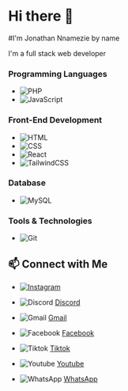 # Hi there 👋
#I'm Jonathan Nnamezie by name

I'm a full stack web developer 

### Programming Languages
- ![PHP](https://img.shields.io/badge/PHP-777BB4?style=for-the-badge&logo=php&logoColor=white)
- ![JavaScript](https://img.shields.io/badge/JavaScript-F7DF1E?style=for-the-badge&logo=javascript&logoColor=black)

### Front-End Development
- ![HTML](https://img.shields.io/badge/HTML5-E34F26?style=for-the-badge&logo=html5&logoColor=white)
- ![CSS](https://img.shields.io/badge/CSS3-1572B6?style=for-the-badge&logo=css3&logoColor=white)
- ![React](https://img.shields.io/badge/React-20232A?style=for-the-badge&logo=react&logoColor=61DAFB)
- ![TailwindCSS](https://img.shields.io/badge/TailwindCSS-38B2AC?style=for-the-badge&logo=tailwind-css&logoColor=white)

### Database
- ![MySQL](https://img.shields.io/badge/MySQL-4479A1?style=for-the-badge&logo=mysql&logoColor=white)

### Tools & Technologies
- ![Git](https://img.shields.io/badge/Git-F05032?style=for-the-badge&logo=git&logoColor=white)



## 📫 Connect with Me

- <a href="https://www.instagram.com/joecode001?igsh=cjd4dXYzMTAxcmF3"> ![Instagram](https://img.shields.io/badge/Instagram-E1306C?style=for-the-badge&logo=instagram&logoColor=white) </a>
 

- ![Discord](https://img.shields.io/badge/Discord-7289DA?style=for-the-badge&logo=discord&logoColor=white)
  [Discord](https://discord.com/invite/zwh3SVgk)

- ![Gmail](https://img.shields.io/badge/Gmail-D44638?style=for-the-badge&logo=gmail&logoColor=white)
  [Gmail](mailto:jctech333@gmail.com)

- ![Facebook](https://img.shields.io/badge/Facebook-1877F2?style=for-the-badge&logo=facebook&logoColor=white)
  [Facebook](https://www.facebook.com/JoeCode001?mibextid=ZbWKwL)

- ![Tiktok](https://img.shields.io/badge/TikTok-000000?style=for-the-badge&logo=tiktok&logoColor=white)
  [Tiktok](https://www.tiktok.com/@joecode001?_t=8mcMGshMj0H&_r=1)
  
- ![Youtube](https://img.shields.io/badge/YouTube-FF0000?style=for-the-badge&logo=youtube&logoColor=white)
  [Youtube](https://youtube.com/@joecode001?si=UroXphbseKwgYoj_)
  
- ![WhatsApp](https://img.shields.io/badge/WhatsApp-25D366?style=for-the-badge&logo=whatsapp&logoColor=white)
  [WhatsApp](https://wa.me/message/3KQ22NAAHCSKE1)


